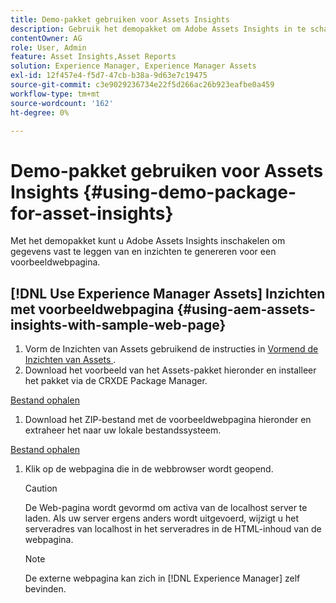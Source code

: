 ```yaml
---
title: Demo-pakket gebruiken voor Assets Insights
description: Gebruik het demopakket om Adobe Assets Insights in te schakelen voor het vastleggen van gegevens van en het genereren van inzichten voor een webpagina.
contentOwner: AG
role: User, Admin
feature: Asset Insights,Asset Reports
solution: Experience Manager, Experience Manager Assets
exl-id: 12f457e4-f5d7-47cb-b38a-9d63e7c19475
source-git-commit: c3e9029236734e22f5d266ac26b923eafbe0a459
workflow-type: tm+mt
source-wordcount: '162'
ht-degree: 0%

---
```


# Demo-pakket gebruiken voor Assets Insights {#using-demo-package-for-asset-insights}

Met het demopakket kunt u Adobe Assets Insights inschakelen om gegevens vast te leggen van en inzichten te genereren voor een voorbeeldwebpagina.

## [!DNL Use Experience Manager Assets] Inzichten met voorbeeldwebpagina  {#using-aem-assets-insights-with-sample-web-page}

1. Vorm de Inzichten van Assets gebruikend de instructies in [ Vormend de Inzichten van Assets ](configure-asset-insights.md).
1. Download het voorbeeld van het Assets-pakket hieronder en installeer het pakket via de CRXDE Package Manager.

[Bestand ophalen](assets/insightsdemo.zip)

1. Download het ZIP-bestand met de voorbeeldwebpagina hieronder en extraheer het naar uw lokale bestandssysteem.

[Bestand ophalen](assets/demosite.zip)

1. Klik op de webpagina die in de webbrowser wordt geopend.

   >[!CAUTION]
   >
   >De Web-pagina wordt gevormd om activa van de localhost server te laden. Als uw server ergens anders wordt uitgevoerd, wijzigt u het serveradres van localhost in het serveradres in de HTML-inhoud van de webpagina.

   >[!NOTE]
   >
   >De externe webpagina kan zich in [!DNL Experience Manager] zelf bevinden.
